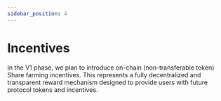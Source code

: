 ```yaml
---
sidebar_position: 4
---
```


# Incentives

In the V1 phase, we plan to introduce on-chain (non-transferable token) Share farming incentives. This represents a fully decentralized and transparent reward mechanism designed to provide users with future protocol tokens and incentives.
